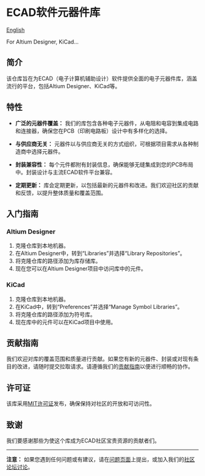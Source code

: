 # ECAD软件元器件库

[English](README_en.md)

For Altium Designer, KiCad...

## 简介

该仓库旨在为ECAD（电子计算机辅助设计）软件提供全面的电子元器件库，涵盖流行的平台，包括Altium Designer、KiCad等。

## 特性

- **广泛的元器件覆盖：** 我们的库包含各种电子元器件，从电阻和电容到集成电路和连接器，确保您在PCB（印刷电路板）设计中有多样化的选择。

- **与供应商无关：** 元器件以与供应商无关的方式组织，可根据项目需求从各种制造商中选择元器件。

- **封装兼容性：** 每个元件都附有封装信息，确保能够无缝集成到您的PCB布局中。封装设计与主流ECAD软件平台兼容。

- **定期更新：** 库会定期更新，以包括最新的元器件和改进。我们欢迎社区的贡献和反馈，以提升整体质量和覆盖范围。

## 入门指南

### Altium Designer

1. 克隆仓库到本地机器。
2. 在Altium Designer中，转到“Libraries”并选择“Library Repositories”。
3. 将克隆仓库的路径添加为库存储库。
4. 现在您可以在Altium Designer项目中访问库中的元件。

### KiCad

1. 克隆仓库到本地机器。
2. 在KiCad中，转到“Preferences”并选择“Manage Symbol Libraries”。
3. 将克隆仓库的路径添加为符号库。
4. 现在库中的元件可以在KiCad项目中使用。

## 贡献指南

我们欢迎对库的覆盖范围和质量进行贡献。如果您有新的元器件、封装或对现有条目的改进，请随时提交拉取请求。请遵循我们的[贡献指南](CONTRIBUTING.md)以便进行顺畅的协作。

## 许可证

该库采用[MIT许可证](LICENSE)发布，确保保持对社区的开放和可访问性。

## 致谢

我们要感谢那些为使这个库成为ECAD社区宝贵资源的贡献者们。

---

**注意：** 如果您遇到任何问题或有建议，请在[问题页面](https://github.com/boringhex-top/OpenECADLib/issues)上提出，或加入我们的[社区论坛讨论](https://github.com/boringhex-top/OpenECADLib/discussions)。
